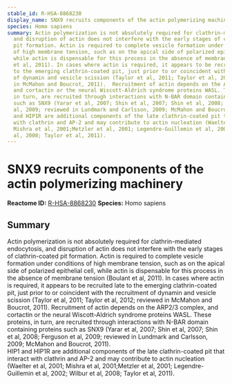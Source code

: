 ```yaml
---
stable_id: R-HSA-8868230
display_name: SNX9 recruits components of the actin polymerizing machinery
species: Homo sapiens
summary: Actin polymerization is not absolutely required for clathrin-mediated endocytosis,
  and disruption of actin does not interfere with the early stages of clathrin-coated
  pit formation. Actin is required to complete vesicle formation under conditions
  of high membrane tension, such as on the apical side of polarized epithelial cell,
  while actin is dispensable for this process in the absence of membrane tension (Boulant
  et al, 2011). In cases where actin is required, it appears to be recruited late
  to the emerging clathrin-coated pit, just prior to or coincident with the recruitment
  of dynamin and vesicle scission (Taylor et al, 2011; Taylor et al, 2012; reviewed
  in McMahon and Boucrot, 2011).  Recruitment of actin depends on the ARP2/3 complex,
  and cortactin or the neural Wiscott-Aldrich syndrome proteins WASL. These proteins,
  in turn, are recruited through interactions with N-BAR domain containing proteins
  such as SNX9 (Yarar et al, 2007; Shin et al, 2007; Shin et al, 2008; Ferguson et
  al, 2009; reviewed in Lundmark and Carlsson, 2009; McMahon and Boucrot, 2011).<br>HIP1
  and HIP1R are additional components of the late clathrin-coated pit that interact
  with clathrin and AP-2 and may contribute to actin nucleation (Waelter et al, 2001;
  Mishra et al, 2001;Metzler et al, 2001; Legendre-Guillemin et al, 2002; Wilbur et
  al, 2008; Taylor et al, 2011).
---
```


# SNX9 recruits components of the actin polymerizing machinery
**Reactome ID:** [R-HSA-8868230](https://reactome.org/content/detail/R-HSA-8868230)
**Species:** Homo sapiens

## Summary

Actin polymerization is not absolutely required for clathrin-mediated endocytosis, and disruption of actin does not interfere with the early stages of clathrin-coated pit formation. Actin is required to complete vesicle formation under conditions of high membrane tension, such as on the apical side of polarized epithelial cell, while actin is dispensable for this process in the absence of membrane tension (Boulant et al, 2011). In cases where actin is required, it appears to be recruited late to the emerging clathrin-coated pit, just prior to or coincident with the recruitment of dynamin and vesicle scission (Taylor et al, 2011; Taylor et al, 2012; reviewed in McMahon and Boucrot, 2011).  Recruitment of actin depends on the ARP2/3 complex, and cortactin or the neural Wiscott-Aldrich syndrome proteins WASL. These proteins, in turn, are recruited through interactions with N-BAR domain containing proteins such as SNX9 (Yarar et al, 2007; Shin et al, 2007; Shin et al, 2008; Ferguson et al, 2009; reviewed in Lundmark and Carlsson, 2009; McMahon and Boucrot, 2011).<br>HIP1 and HIP1R are additional components of the late clathrin-coated pit that interact with clathrin and AP-2 and may contribute to actin nucleation (Waelter et al, 2001; Mishra et al, 2001;Metzler et al, 2001; Legendre-Guillemin et al, 2002; Wilbur et al, 2008; Taylor et al, 2011).
